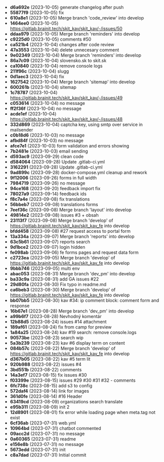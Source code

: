 - **d6a692e** (2023-10-05) generate changelog after push
- **55877f9** (2023-10-05) fix
- **610a8e1** (2023-10-05) Merge branch 'code_review' into develop
- **1464ee0** (2023-10-05) https://gitlab.brainit.tech/skit_kav/skit_kav/-/issues/50
- **ddaa979** (2023-10-05) Merge branch 'reminders' into develop
- **c9225d0** (2023-10-05) comments #50
- **ca521b4** (2023-10-04) changes after code review
- **47a3553** (2023-10-04) delete unnecesary comment
- **9e02349** (2023-10-04) Merge branch 'reminders' into develop
- **86a7c09** (2023-10-04) slovensko.sk to skit.sk
- **ca10840** (2023-10-04) remove console logs
- **211f96c** (2023-10-04) slugg
- **0d1aec3** (2023-10-04) fix
- **1627542** (2023-10-04) Merge branch 'sitemap' into develop
- **600261b** (2023-10-04) sitemap
- **1c78787** (2023-10-04) https://gitlab.brainit.tech/skit_kav/skit_kav/-/issues/49
- **c053614** (2023-10-04) no message
- **ff2f36f** (2023-10-04) no message
- **acde1ef** (2023-10-04) https://gitlab.brainit.tech/skit_kav/skit_kav/-/issues/48
- **332d869** (2023-10-04) captcha key, using smtp over service in mailsender
- **c0b18d6** (2023-10-03) no message
- **afbd84f** (2023-10-03) no message
- **afce7e1** (2023-10-03) form validation and errors showing
- **7b2481e** (2023-10-03) email sending
- **d593ac9** (2023-09-29) clean code
- **d584064** (2023-09-28) Update .gitlab-ci.yml
- **3162291** (2023-09-28) Update .gitlab-ci.yml
- **9ad899c** (2023-09-28) docker-compose.yml cleanup and rework
- **9f12006** (2023-09-26) forms in full width
- **7984719** (2023-09-26) no message
- **94ce168** (2023-09-20) feedback import fix
- **78027a9** (2023-09-14) feedback ids
- **f8c7a4e** (2023-09-08) fix translations
- **56bbeb7** (2023-09-08) translations forms
- **7eef36c** (2023-09-08) Merge branch 'layout' into develop
- **49814e2** (2023-09-08) issues #3 + obsah
- **23113f7** (2023-09-08) Merge branch 'develop' of https://gitlab.brainit.tech/skit_kav/skit_kav_fe into develop
- **bfdd458** (2023-09-08) #27 request access to portal form
- **13a334a** (2023-09-07) Merge branch 'reports' into develop
- **63c5b61** (2023-09-07) reports search
- **9d1bce2** (2023-09-07) login hidden
- **fe098ab** (2023-09-06) fe forms pages and request data form
- **c2723ea** (2023-09-05) Merge branch 'develop' of https://gitlab.brainit.tech/skit_kav/skit_kav_fe into develop
- **9bbb746** (2023-09-05) multi env
- **abac053** (2023-08-31) Merge branch 'dev_pm' into develop
- **ba33c9a** (2023-08-31) add GA issues #22
- **29d80fa** (2023-08-30) Fix typo in readme.md
- **ca6beb3** (2023-08-30) Merge branch 'develop' of https://gitlab.brainit.tech/skit_kav/skit_kav_fe into develop
- **bb07bb5** (2023-08-30) kav #34: ip comment block: comment form and response
- **16b67e1** (2023-08-28) Merge branch 'dev_pm' into develop
- **a99b6f7** (2023-08-28) Nevhodný komentár
- **12b88d5** (2023-08-24) issues #14 attachment
- **189af61** (2023-08-24) fix from camp for preview
- **1a84a25** (2023-08-24) kav #19 search: remove console.logs
- **90573be** (2023-08-23) search wip
- **5a3b239** (2023-08-23) kav #6 display term on content
- **084b57c** (2023-08-22) Merge branch 'develop' of https://gitlab.brainit.tech/skit_kav/skit_kav_fe into develop
- **d367b05** (2023-08-22) kav #5 term lit
- **920b988** (2023-08-22) issues #4
- **3bd551b** (2023-08-22) comments
- **14a3ef7** (2023-08-15) fix issues #30
- **f03399e** (2023-08-15) issues #29 #30 #31 #32 - comments
- **6fc738c** (2023-08-15) add s3 to config
- **572daf4** (2023-08-14) link for images
- **361d0fe** (2023-08-14) #16 Header
- **63419cd** (2023-08-09) organizations search translate
- **e95b311** (2023-08-09) init 2
- **12d8901** (2023-08-01) fix error while loading page when meta.tag not exist
- **6cf36ab** (2023-07-31) web.yml
- **10964bd** (2023-07-31) chatbot commented
- **09acc2d** (2023-07-31) no message
- **0a60365** (2023-07-31) readme
- **e156e8b** (2023-07-31) no message
- **5673edd** (2023-07-31) init
- **c8a7dad** (2023-07-31) Initial commit